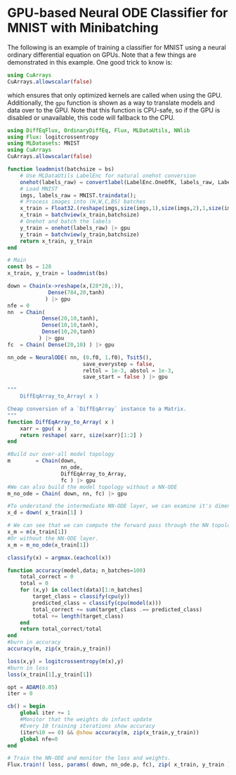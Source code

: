 # GPU-based Neural ODE Classifier for MNIST with Minibatching

The following is an example of training a classifier for MNIST using a neural
ordinary differential equation on GPUs. Note that a few things are demonstrated
in this example. One good trick to know is:

```julia
using CuArrays
CuArrays.allowscalar(false)
```

which ensures that only optimized kernels are called when using the GPU. Additionally,
the `gpu` function is shown as a way to translate models and data over to the GPU.
Note that this function is CPU-safe, so if the GPU is disabled or unavailable, this
code will fallback to the CPU. 

```julia
using DiffEqFlux, OrdinaryDiffEq, Flux, MLDataUtils, NNlib
using Flux: logitcrossentropy
using MLDatasets: MNIST
using CuArrays
CuArrays.allowscalar(false)

function loadmnist(batchsize = bs)
	# Use MLDataUtils LabelEnc for natural onehot conversion
  	onehot(labels_raw) = convertlabel(LabelEnc.OneOfK, labels_raw, LabelEnc.NativeLabels(collect(0:9)))
	# Load MNIST
	imgs, labels_raw = MNIST.traindata();
	# Process images into (H,W,C,BS) batches
	x_train = Float32.(reshape(imgs,size(imgs,1),size(imgs,2),1,size(imgs,3))) |> gpu
	x_train = batchview(x_train,batchsize)
	# Onehot and batch the labels
	y_train = onehot(labels_raw) |> gpu
	y_train = batchview(y_train,batchsize)
	return x_train, y_train
end

# Main
const bs = 128
x_train, y_train = loadmnist(bs)

down = Chain(x->reshape(x,(28*28,:)),
             Dense(784,20,tanh)
            ) |> gpu
nfe = 0
nn  = Chain(
           Dense(20,10,tanh),
           Dense(10,10,tanh),
           Dense(10,20,tanh)
          ) |> gpu
fc  = Chain( Dense(20,10) ) |> gpu

nn_ode = NeuralODE( nn, (0.f0, 1.f0), Tsit5(),
                        save_everystep = false,
                        reltol = 1e-3, abstol = 1e-3,
                        save_start = false ) |> gpu

"""
    DiffEqArray_to_Array( x )

Cheap conversion of a `DiffEqArray` instance to a Matrix.
"""
function DiffEqArray_to_Array( x )
    xarr = gpu( x )
    return reshape( xarr, size(xarr)[1:2] )
end

#Build our over-all model topology
m        = Chain(down,
                 nn_ode,
                 DiffEqArray_to_Array,
                 fc ) |> gpu
#We can also build the model topology without a NN-ODE
m_no_ode = Chain( down, nn, fc) |> gpu

#To understand the intermediate NN-ODE layer, we can examine it's dimensionality
x_d = down( x_train[1] )

# We can see that we can compute the forward pass through the NN topology featuring an NNODE layer.
x_m = m(x_train[1])
#Or without the NN-ODE layer.
x_m = m_no_ode(x_train[1])

classify(x) = argmax.(eachcol(x))

function accuracy(model,data; n_batches=100)
    total_correct = 0
    total = 0
    for (x,y) in collect(data)[1:n_batches]
        target_class = classify(cpu(y))
        predicted_class = classify(cpu(model(x)))
        total_correct += sum(target_class .== predicted_class)
        total += length(target_class)
    end
    return total_correct/total
end
#burn in accuracy
accuracy(m, zip(x_train,y_train))

loss(x,y) = logitcrossentropy(m(x),y)
#burn in loss
loss(x_train[1],y_train[1])

opt = ADAM(0.05)
iter = 0

cb() = begin
    global iter += 1
    #Monitor that the weights do infact update
    #Every 10 training iterations show accuracy
    (iter%10 == 0) && @show accuracy(m, zip(x_train,y_train))
    global nfe=0
end

# Train the NN-ODE and monitor the loss and weights.
Flux.train!( loss, params( down, nn_ode.p, fc), zip( x_train, y_train ), opt, cb = cb )
```
